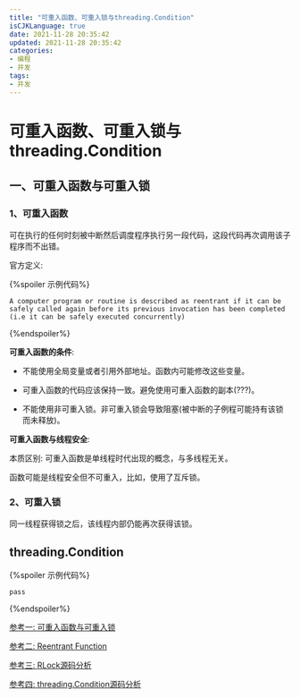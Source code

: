 ```yaml
---
title: "可重入函数、可重入锁与threading.Condition"
isCJKLanguage: true
date: 2021-11-28 20:35:42
updated: 2021-11-28 20:35:42
categories: 
- 编程
- 并发
tags: 
- 并发
---
```


# 可重入函数、可重入锁与threading.Condition

## 一、可重入函数与可重入锁

### 1、可重入函数

可在执行的任何时刻被中断然后调度程序执行另一段代码，这段代码再次调用该子程序而不出错。

官方定义:

{%spoiler 示例代码%}
```
A computer program or routine is described as reentrant if it can be safely called again before its previous invocation has been completed (i.e it can be safely executed concurrently)
```
{%endspoiler%}

**可重入函数的条件**:

* 不能使用全局变量或者引用外部地址。函数内可能修改这些变量。
* 可重入函数的代码应该保持一致。避免使用可重入函数的副本(???)。

* 不能使用非可重入锁。非可重入锁会导致阻塞(被中断的子例程可能持有该锁而未释放)。

  

**可重入函数与线程安全**:

本质区别: 可重入函数是单线程时代出现的概念，与多线程无关。

函数可能是线程安全但不可重入，比如，使用了互斥锁。



### 2、可重入锁

同一线程获得锁之后，该线程内部仍能再次获得该锁。



## threading.Condition

{%spoiler 示例代码%}
```
pass
```
{%endspoiler%}



[参考一: 可重入函数与可重入锁](https://segmentfault.com/a/1190000022571212)

[参考二: Reentrant Function](https://www.geeksforgeeks.org/reentrant-function/)

[参考三: RLock源码分析](https://reishin.me/python-source-code-parse-with-rlock/)

[参考四: threading.Condition源码分析](http://timd.cn/python/threading/condition/)